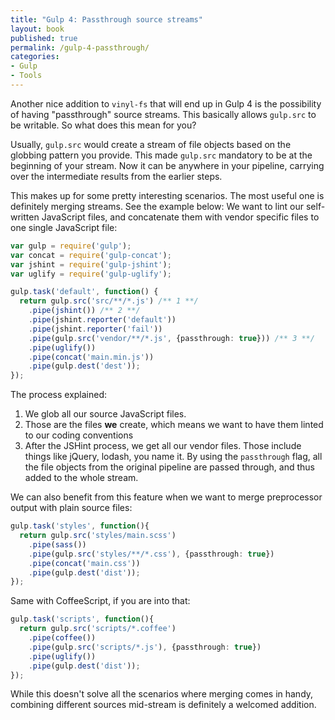 ```yaml
---
title: "Gulp 4: Passthrough source streams"
layout: book
published: true
permalink: /gulp-4-passthrough/
categories:
- Gulp
- Tools
---
```


Another nice addition to `vinyl-fs` that will end up in Gulp 4 is the possibility
of having "passthrough" source streams. This basically allows `gulp.src` to be
writable. So what does this mean for you?

Usually, `gulp.src` would create a stream of file objects based on the globbing
pattern you provide. This made `gulp.src` mandatory to be at the beginning of
your stream. Now it can be anywhere in your pipeline, carrying over the intermediate
results from the earlier steps.

This makes up for some pretty interesting scenarios. The most useful one is
definitely merging streams. See the example
below: We want to lint our self-written JavaScript files, and concatenate them
with vendor specific files to one single JavaScript file:

```typescript
var gulp = require('gulp');
var concat = require('gulp-concat');
var jshint = require('gulp-jshint');
var uglify = require('gulp-uglify');

gulp.task('default', function() {
  return gulp.src('src/**/*.js') /** 1 **/
    .pipe(jshint()) /** 2 **/
    .pipe(jshint.reporter('default'))
    .pipe(jshint.reporter('fail'))
    .pipe(gulp.src('vendor/**/*.js', {passthrough: true})) /** 3 **/
    .pipe(uglify())
    .pipe(concat('main.min.js'))
    .pipe(gulp.dest('dest'));
});
```

The process explained:

1. We glob all our source JavaScript files.
2. Those are the files **we** create, which means we want to have them linted to our coding conventions
3. After the JSHint process, we get all our vendor files.
Those include things like jQuery, lodash, you name it. By using the `passthrough`
flag, all the file objects from the original pipeline are passed through, and thus
added to the whole stream.

We can also benefit from this feature when we want to merge preprocessor output with
plain source files:

```typescript
gulp.task('styles', function(){
  return gulp.src('styles/main.scss')
    .pipe(sass())
    .pipe(gulp.src('styles/**/*.css'), {passthrough: true})
    .pipe(concat('main.css'))
    .pipe(gulp.dest('dist'));
});
```

Same with CoffeeScript, if you are into that:

```typescript
gulp.task('scripts', function(){
  return gulp.src('scripts/*.coffee')
    .pipe(coffee())
    .pipe(gulp.src('scripts/*.js'), {passthrough: true})
    .pipe(uglify())
    .pipe(gulp.dest('dist'));
});
```


While this doesn't solve all the scenarios where merging comes in handy, combining
different sources mid-stream is definitely a welcomed addition.
